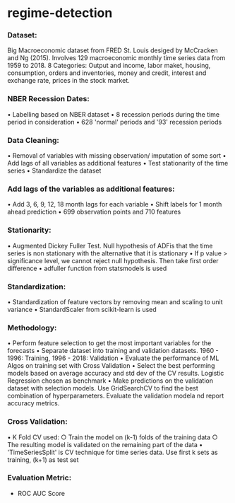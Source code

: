 # regime-detection

### Dataset: 
Big Macroeconomic dataset from FRED St. Louis desiged by McCracken and Ng (2015).
Involves 129 macroeconomic monthly time series data from 1959 to 2018.
8 Categories: Output and income, labor maket, housing, consumption, orders and inventories, money and credit, interest and exchange rate, prices in the stock market.

### NBER Recession Dates:
• Labelling based on NBER dataset
• 8 recession periods during the time period in consideration
• 628 'normal' periods and '93' recession periods

### Data Cleaning:
• Removal of variables with missing observation/ imputation of some sort
• Add lags of all variables as additional features
• Test stationarity of the time series
• Standardize the dataset

### Add lags of the variables as additional features:
• Add 3, 6, 9, 12, 18 month lags for each variable
• Shift labels for 1 month ahead prediction
• 699 observation points and 710 features

### Stationarity:
• Augmented Dickey Fuller Test. Null hypothesis of ADFis that the time series is non stationary with the alternative that it is stationary
• If p value > significance level, we cannot reject null hypothesis. Then take first order difference
• adfuller function from statsmodels is used

### Standardization:
• Standardization of feature vectors by removing mean and scaling to unit variance
• StandardScaler from scikit-learn is used

### Methodology:
• Perform feature selection to get the most important variables for the forecasts
• Separate dataset into training and validation datasets. 1960 - 1996: Training, 1996 - 2018: Validation
• Evaluate the performance of ML Algos on training set with Cross Validation
• Select the best performing models based on average accuracy and std dev of the CV results. Logistic Regression chosen as benchmark
• Make predictions on the validation dataset with selection models. Use GridSearchCV to find the best combination of hyperparameters. Evaluate the validation modela nd report accuracy metrics.

### Cross Validation:
• K Fold CV used:
	○ Train the model on (k-1) folds of the training data
	○ The resulting model is validated on the remaining part of the data
• 'TimeSeriesSplit' is CV technique for time series data. Use first k sets as training, (k+1) as test set

### Evaluation Metric: 
* ROC AUC Score
